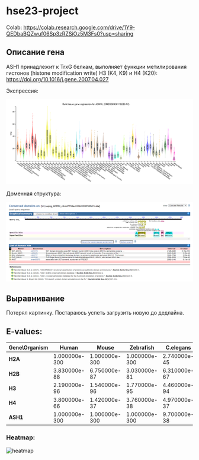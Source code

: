 # hse23-project

Colab: https://colab.research.google.com/drive/1Y9-QEDbaBQZwuf06Sp3zRZSiOz5M3Fs0?usp=sharing

## Описание гена

ASH1 принадлежит к TrxG белкам, выполняет функции метилирования гистонов (histone modification write) H3 (K4, K9) и H4 (K20): https://doi.org/10.1016/j.gene.2007.04.027

Экспрессия:

![expression](https://github.com/whiteroomlz/hse23-project/blob/7e90e7d849ae53eba5601afc686d6ad85b2b6ed8/raw/gene-exp-plot.png)


Доменная структура:

![structure](https://github.com/whiteroomlz/hse23-project/blob/7e90e7d849ae53eba5601afc686d6ad85b2b6ed8/raw/structure.png)

## Выравнивание

Потерял картинку. Постараюсь успеть загрузить новую до дедлайна.

## E-values:

|**Gene\Organism**|**Human**|**Mouse**|**Zebrafish**|**C.elegans**|**Drosophila**|**Ciliate**|**Yeast**|**Methanocaldococcus**|**Thermococcus**|**Tuberculosis**|**E.coli**|
|-|-|-|-|-|-|-|-|-|-|-|-|
|**H2A**|1.000000e-300|1.000000e-300|1.000000e-300|2.740000e-45|8.780000e-44|2.740000e-46|7.470000e-46|1.800|8.510000e-09|5.970000e-12|2.050000e-25|
|**H2B**|3.830000e-88|6.750000e-87|3.030000e-81|6.310000e-67|2.410000e-60|3.080000e-51|5.770000e-60|1.000|8.500000e-01|1.700000e+00|1.100000e+00|
|**H3**|2.190000e-96|1.540000e-96|1.770000e-95|4.460000e-94|9.390000e-96|8.410000e-86|3.310000e-87|0.034|5.700000e-02|4.600000e+00|9.000000e-01|
|**H4**|3.800000e-66|1.420000e-37|3.760000e-38|4.970000e-37|6.020000e-38|7.030000e-31|2.110000e-35|0.220|1.400000e-01|2.700000e+00|1.000000e-01|
|**ASH1**|1.000000e-300|1.000000e-300|1.000000e-300|9.700000e-38|1.000000e-300|2.540000e-34|4.190000e-39|0.360|6.700000e-02|7.800000e+00|2.100000e-01|

### Heatmap:

![heatmap](https://github.com/whiteroomlz/hse23-project/blob/7e90e7d849ae53eba5601afc686d6ad85b2b6ed8/raw/heamap.png)
